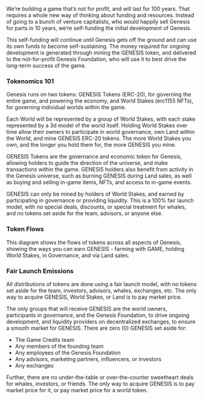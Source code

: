 <p>We’re building a game that’s not for profit, and will last for 100 years. That requires a whole new way of thinking about funding and resources. Instead of going to a bunch of venture capitalists, who would happily sell Genesis for parts in 10 years, we’re self-funding the initial development of Genesis.</p>
<p>This self-funding will continue until Genesis gets off the ground and can use its own funds to become self-sustaining. The money required for ongoing development is generated through mining the GENESIS token, and delivered to the not-for-profit Genesis Foundation, who will use it to best drive the long-term success of the game.</p>

<h3>Tokenomics 101</h3>
<p>Genesis runs on two tokens: GENESIS Tokens (ERC-20), for governing the entire game, and powering the economy, and World Stakes (erc1155 NFTs), for governing individual worlds within the game.</p>
<p>Each World will be represented by a group of World Stakes, with each stake represented by a 3d model of the world itself. Holding World Stakes over time allow their owners to participate in world governance, own Land within the World, and mine GENESIS ERC-20 tokens. The more World Stakes you own, and the longer you hold them for, the more GENESIS you mine.</p>
<p>GENESIS Tokens are the governance and economic token for Genesis, allowing holders to guide the direction of the universe, and make transactions within the game. GENESIS holders also benefit from activity in the Genesis universe, such as burning GENESIS during Land sales, as well as buying and selling in-game items, NFTs, and access to in-game events.</p>
<p>GENESIS can only be mined by holders of World Stakes, and earned by participating in governance or providing liquidity. This is a 100% fair launch model, with no special deals, discounts, or special treatment for whales, and no tokens set aside for the team, advisors, or anyone else.</p>

<h3>Token Flows</h3>
<p>This diagram shows the flows of tokens across all aspects of Genesis, showing the ways you can earn GENESIS - farming with GAME, holding World Stakes, in Governance, and via Land sales.</p>
<object type="image/svg+xml" class="full-image" data={{"assets/images/genesis_flow_chart.svg"|relative_url}}></object>
<p></p>

<h3>Fair Launch Emissions</h3>
<p>All distributions of tokens are done using a fair launch model, with no tokens set aside for the team, investors, advisors, whales, exchanges, etc. The only way to acquire GENESIS, World Stakes, or Land is to pay market price.</p>
<p>The only groups that will receive GENESIS are the world owners, participants in governance, and the Genesis Foundation, to drive ongoing development, and liquidity providers on decentralized exchanges, to ensure a smooth market for GENESIS. There are zero (0) GENESIS set aside for:</p>
<ul>
<li>The Game Credits team</li>
<li>Any members of the founding team</li>
<li>Any employees of the Genesis Foundation</li>
<li>Any advisors, marketing partners, influencers, or investors</li>
<li>Any exchanges</li>
</ul>
<p>Further, there are no under-the-table or over-the-counter sweetheart deals for whales, investors, or friends. The only way to acquire GENESIS is to pay market price for it, or pay market price for a world token.</p>
